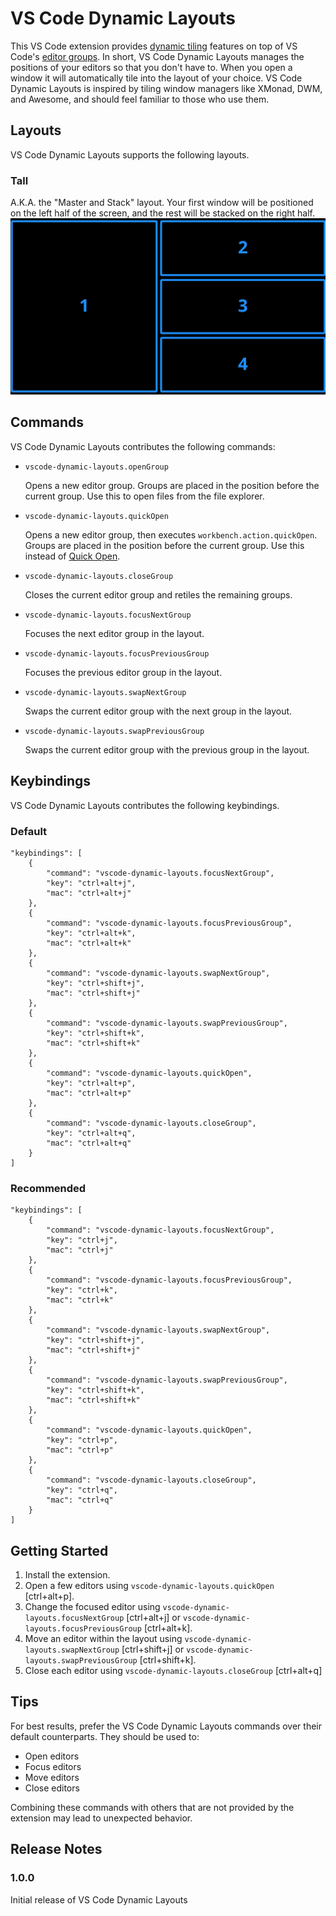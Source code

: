 # VS Code Dynamic Layouts

This VS Code extension provides [dynamic tiling](https://en.wikipedia.org/wiki/Dynamic_window_manager) features on top of VS Code's [editor groups](https://code.visualstudio.com/docs/getstarted/userinterface#_editor-groups). In short, VS Code Dynamic Layouts manages the positions of your editors so that you don't have to. When you open a window it will automatically tile into the layout of your choice. VS Code Dynamic Layouts is inspired by tiling window managers like XMonad, DWM, and Awesome, and should feel familiar to those who use them.

## Layouts
VS Code Dynamic Layouts supports the following layouts.
### Tall
A.K.A. the "Master and Stack" layout. Your first window will be positioned on the left half of the screen, and the rest will be stacked on the right half.
![feature X](images/layout-tall.svg)
## Commands
VS Code Dynamic Layouts contributes the following commands:

* `vscode-dynamic-layouts.openGroup`

    Opens a new editor group. Groups are placed in the position before the current group. Use this to open files from the file explorer.
* `vscode-dynamic-layouts.quickOpen`
    
    Opens a new editor group, then executes `workbench.action.quickOpen`. Groups are placed in the position before the current group. Use this instead of [Quick Open](https://code.visualstudio.com/docs/editor/editingevolved).
* `vscode-dynamic-layouts.closeGroup`

    Closes the current editor group and retiles the remaining groups.
* `vscode-dynamic-layouts.focusNextGroup`

    Focuses the next editor group in the layout.
* `vscode-dynamic-layouts.focusPreviousGroup`

    Focuses the previous editor group in the layout.
* `vscode-dynamic-layouts.swapNextGroup`

    Swaps the current editor group with the next group in the layout.
* `vscode-dynamic-layouts.swapPreviousGroup`

    Swaps the current editor group with the previous group in the layout.
## Keybindings
VS Code Dynamic Layouts contributes the following keybindings.
### Default
```
"keybindings": [
    {
        "command": "vscode-dynamic-layouts.focusNextGroup",
        "key": "ctrl+alt+j",
        "mac": "ctrl+alt+j"
    },
    {
        "command": "vscode-dynamic-layouts.focusPreviousGroup",
        "key": "ctrl+alt+k",
        "mac": "ctrl+alt+k"
    },
    {
        "command": "vscode-dynamic-layouts.swapNextGroup",
        "key": "ctrl+shift+j",
        "mac": "ctrl+shift+j"
    },
    {
        "command": "vscode-dynamic-layouts.swapPreviousGroup",
        "key": "ctrl+shift+k",
        "mac": "ctrl+shift+k"
    },
    {
        "command": "vscode-dynamic-layouts.quickOpen",
        "key": "ctrl+alt+p",
        "mac": "ctrl+alt+p"
    },
    {
        "command": "vscode-dynamic-layouts.closeGroup",
        "key": "ctrl+alt+q",
        "mac": "ctrl+alt+q"
    }
]
```
### Recommended
```
"keybindings": [
    {
        "command": "vscode-dynamic-layouts.focusNextGroup",
        "key": "ctrl+j",
        "mac": "ctrl+j"
    },
    {
        "command": "vscode-dynamic-layouts.focusPreviousGroup",
        "key": "ctrl+k",
        "mac": "ctrl+k"
    },
    {
        "command": "vscode-dynamic-layouts.swapNextGroup",
        "key": "ctrl+shift+j",
        "mac": "ctrl+shift+j"
    },
    {
        "command": "vscode-dynamic-layouts.swapPreviousGroup",
        "key": "ctrl+shift+k",
        "mac": "ctrl+shift+k"
    },
    {
        "command": "vscode-dynamic-layouts.quickOpen",
        "key": "ctrl+p",
        "mac": "ctrl+p"
    },
    {
        "command": "vscode-dynamic-layouts.closeGroup",
        "key": "ctrl+q",
        "mac": "ctrl+q"
    }
]
```
## Getting Started
1. Install the extension.
2. Open a few editors using `vscode-dynamic-layouts.quickOpen` [ctrl+alt+p].
3. Change the focused editor using `vscode-dynamic-layouts.focusNextGroup` [ctrl+alt+j] or `vscode-dynamic-layouts.focusPreviousGroup` [ctrl+alt+k].
4. Move an editor within the layout using `vscode-dynamic-layouts.swapNextGroup` [ctrl+shift+j] or `vscode-dynamic-layouts.swapPreviousGroup` [ctrl+shift+k].
5. Close each editor using `vscode-dynamic-layouts.closeGroup` [ctrl+alt+q]


## Tips
For best results, prefer the VS Code Dynamic Layouts commands over their default counterparts. They should be used to:
- Open editors
- Focus editors
- Move editors
- Close editors

Combining these commands with others that are not provided by the extension may lead to unexpected behavior.
## Release Notes


### 1.0.0

Initial release of VS Code Dynamic Layouts